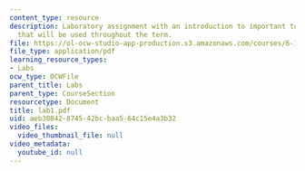 ```yaml
---
content_type: resource
description: Laboratory assignment with an introduction to important tools and devices
  that will be used throughout the term.
file: https://ol-ocw-studio-app-production.s3.amazonaws.com/courses/6-111-introductory-digital-systems-laboratory-spring-2006/aeb30842874542bcbaa564c15e4a3b32_lab1.pdf
file_type: application/pdf
learning_resource_types:
- Labs
ocw_type: OCWFile
parent_title: Labs
parent_type: CourseSection
resourcetype: Document
title: lab1.pdf
uid: aeb30842-8745-42bc-baa5-64c15e4a3b32
video_files:
  video_thumbnail_file: null
video_metadata:
  youtube_id: null
---
```

